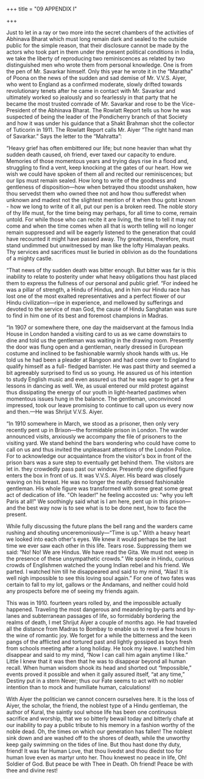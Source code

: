 +++
title = "09 APPENDIX I"

+++

Just to let in a ray or two more into the secret chambers of the activities of Abhinava Bharat which must long remain dark and sealed to the outside public for the simple reason, that their disclosure cannot be made by the actors who took part in them under the present political conditions in India, we take the liberty of reproducing two reminiscences as related by two distinguished men who wrote them from personal knowledge. One is from the pen of Mr. Savarkar himself. Only this year he wrote it in the “Maratha” of Poona on the news of the sudden and sad demise of Mr. V.V.S. Aiyer, who went to England as a confirmed moderate, slowly drifted towards revolutionary tenets after he came in contact with Mr. Savarkar and ultimately worked so jealously and so fearlessly in that party that he became the most trusted comrade of Mr. Savarkar and rose to be the Vice-President of the Abhinava Bharat. The Rowlatt Report tells us how he was suspected of being the leader of the Pondicherry branch of that Society and how it was under his guidance that a Shakt Brahman shot the collector of Tuticorin in 1911. The Rowlatt Report calls Mr. Aiyer “The right hand man of Savarkar.” Says the letter to the “Mahratta”: 

“Heavy grief has often embittered our life; but none heavier than what thy sudden death caused, oh friend, ever taxed our capacity to endure. Memories of those momentous years and trying days rise in a flood and, struggling to find a vent, keep knocking at the gates of our heart. How we wish we could have spoken of them all and recited our reminiscences; but our lips must remain sealed. How long to write of the goodness and gentleness of disposition—how when betrayed thou stoodst unshaken, how thou servedst them who owned thee not and how thou sufferedst when unknown and madest not the slightest mention of it when thou gotst known - how we long to write of it all, put our pen is a broken reed. The noble story of thy life must, for the time being may perhaps, for all time to come, remain untold. For while those who can recite it are living, the time to tell it may not come and when the time comes when all that is worth telling will no longer remain suppressed and will be eagerly listened to the generation that could have recounted it might have passed away. Thy greatness, therefore, must stand undimmed but unwitnessed by man like the lofty Himalayan peaks. Thy services and sacrifices must lie buried in oblivion as do the foundations of a mighty castle. 

“That news of thy sudden death was bitter enough. But bitter was far is this inability to relate to posterity under what heavy obligations thou hast placed them to express the fullness of our personal and public grief. “For indeed he was a pillar of strength, a Hindu of Hindus, and in him our Hindu race has lost one of the most exalted representatives and a perfect flower of our Hindu civilization—ripe in experience, and mellowed by sufferings and devoted to the service of man God, the cause of Hindu Sanghatan was sure to find in him one of its best and foremost champions in Madras. 

“In 1907 or somewhere there, one day the maidservant at the famous India House in London handed a visiting card to us as we came downstairs to dine and told us the gentleman was waiting in the drawing room. Presently the door was flung open and a gentleman, nearly dressed in European costume and inclined to be fashionable warmly shook hands with us. He told us he had been a pleader at Rangoon and had come over to England to qualify himself as a full- fledged barrister. He was past thirty and seemed a bit agreeably surprised to find us so young. He assured us of his intention to study English music and even assured us that he was eager to get a few lessons in dancing as well. We, as usual entered our mild protest against thus dissipating the energy of our youth in light-hearted pastimes when momentous issues hung in the balance. The gentleman, unconvinced impressed, took our leave promising to continue to call upon us every now and then.—He was Shrijut V.V.S. Aiyer. 

“In 1910 somewhere in March, we stood as a prisoner, then only very recently pent up in Brixon—the formidable prison in London. The warder announced visits, anxiously we accompany the file of prisoners to the visiting yard. We stand behind the bars wondering who could have come to call on us and thus invited the unpleasant attentions of the London Police. For to acknowledge our acquaintance from the visitor's box in front of the prison bars was a sure step to eventually get behind them. The visitors are let in. they crowdedly pass past our window. Presently one dignified figure enters the box in front of us. It was V.V.S. Aiyer. His beard was closely waving on his breast. He was no longer the neatly dressed fashionable gentleman. His whole figure was transformed with some great some great act of dedication of life. "Oh leader!‟ he feeling accosted us: "why you left Paris at all!‟ We soothingly said what is I am here, pent up in this prison—and the best way now is to see what is to be done next, how to face the present. 

While fully discussing the future plans the bell rang and the warders came rushing and shouting unceremoniously—“Time is up.” With a heavy heart we looked into each other's eyes. We knew it would perhaps be the last time we ever saw each other in this life. Tears rose. Suppressing them we said: “No! No! We are Hindus. We have read the Gita. We must not weep in the presence of these unsympathetic crowds.” We spoke in Hindu, curious crowds of Englishmen watched the young Indian rebel and his friend. We parted. I watched him till he disappeared and said to my mind, “Alas! It is well nigh impossible to see this loving soul again.” For one of two fates was certain to fall to my lot, gallows or the Andamans, and neither could hold any prospects before me of seeing my friends again. 

This was in 1910. fourteen years rolled by, and the impossible actually happened. Traveling the most dangerous and meandering by-parts and by- lanes and subterranean passages of life, so formidably bordering the realms of death, I met Shrijut Aiyer a couple of months ago. He had traveled all the distance from Madras to Bombay to enable us to revel a few hours in the wine of romantic joy. We forget for a while the bitterness and the keen pangs of the afflicted and tortured past and lightly gossiped as boys fresh from schools meeting after a long holiday. He took my leave. I watched him disappear and said to my mind, “Now I can call him again anytime I like.” Little I knew that it was then that he was to disappear beyond all human recall. When human wisdom shook its head and shorted out “Impossible,” events proved it possible and when it gaily assured itself, “at any time,” Destiny put in a stern Never; thus our Fate seems to act with no nobler intention than to mock and humiliate human, calculations! 

With Aiyer the politician we cannot concern ourselves here. It is the loss of Aiyer, the scholar, the friend, the noblest type of a Hindu gentleman, the author of Kural, the saintly soul whose life has been one continuous sacrifice and worship, that we so bitterly bewail today and bitterly chafe at our inability to pay a public tribute to his memory in a fashion worthy of the noble dead. Oh, the times on which our generation has fallen! The noblest sink down and are washed off to the shores of death, while the unworthy keep gaily swimming on the tides of line. But thou hast done thy duty, friend! It was far Human Love, that thou livedst and thou diedst too for human love even as martyr unto her. Thou knewest no peace in life, Oh! Soldier of God. But peace be with Thee in Death. Oh friend! Peace be with thee and divine rest! 
